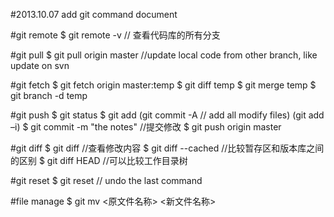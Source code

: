 ﻿#2013.10.07 add git command document

#git remote
$ git remote -v    // 查看代码库的所有分支

#git pull
$ git pull origin master    //update local code from other branch, like update on svn

#git fetch
$ git fetch origin master:temp
$ git diff temp
$ git merge temp
$ git branch -d temp

#git push
$ git status 
$ git add <file>   (git commit -A  // add all modify files) (git add –i)
$ git commit -m "the notes"    //提交修改
$ git push origin master

#git diff
$ git diff             //查看修改内容
$ git diff --cached    //比较暂存区和版本库之间的区别
$ git diff HEAD        //可以比较工作目录树

#git reset 
$ git reset     // undo the last command

#file manage
$ git mv <原文件名称> <新文件名称>
